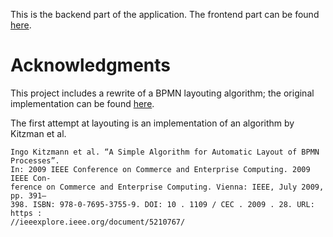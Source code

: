 This is the backend part of the application. The frontend part can be
found [here](https://github.com/Mateusz-Laczny/bpmn-ai-ui).

# Acknowledgments

This project includes a rewrite of a BPMN layouting algorithm; the original implementation can be
found [here](https://github.com/wojteklupin/bpmn-python-webapp).

The first attempt at layouting is an implementation of an algorithm by Kitzman et al.

```
Ingo Kitzmann et al. “A Simple Algorithm for Automatic Layout of BPMN Processes”.
In: 2009 IEEE Conference on Commerce and Enterprise Computing. 2009 IEEE Con-
ference on Commerce and Enterprise Computing. Vienna: IEEE, July 2009, pp. 391–
398. ISBN: 978-0-7695-3755-9. DOI: 10 . 1109 / CEC . 2009 . 28. URL: https :
//ieeexplore.ieee.org/document/5210767/
```
